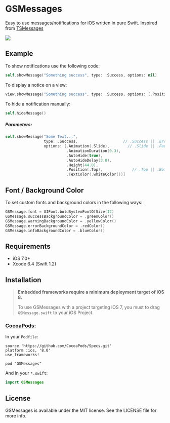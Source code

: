 # GSMessages

Easy to use messages/notifications for iOS written in pure Swift. Inspired from [TSMessages](https://github.com/KrauseFx/TSMessages)

![](https://github.com/wxxsw/GSMessages/blob/master/demo.gif)

## Example

To show notifications use the following code:
```Swift
self.showMessage("Something success", type: .Success, options: nil)
```

To display a notice on a view:
```Swift
view.showMessage("Something success", type: .Success, options: [.Position(.Bottom)])
```

To hide a notification manually:
```Swift
self.hideMessage()
```

##### Parameters:

```Swift
self.showMessage("Some Text...", 
                 type: .Success,                    // .Success || .Error || .Warning || .Info 
                 options: [.Animation(.Slide),        // .Slide || .Fade
                           .AnimationDuration(0.3),
                           .AutoHide(true),
                           .AutoHideDelay(3.0),
                           .Height(44.0),
                           .Position(.Top),             // .Top || .Bottom
                           .TextColor(.whiteColor())]
```

## Font / Background Color

To set custom fonts and background colors in the following ways:
```Swift
GSMessage.font = UIFont.boldSystemFontOfSize(12)
GSMessage.successBackgroundColor = .greenColor()
GSMessage.warningBackgroundColor = .yellowColor()
GSMessage.errorBackgroundColor = .redColor()
GSMessage.infoBackgroundColor = .blueColor()
```

## Requirements

- iOS 7.0+
- Xcode 6.4 (Swift 1.2)

## Installation

> **Embedded frameworks require a minimum deployment target of iOS 8.**
>
> To use GSMessages with a project targeting iOS 7, you must to drag `GSMessage.swift` to your iOS Project.

### [CocoaPods](http://cocoapods.org/):

In your `Podfile`:
```
source 'https://github.com/CocoaPods/Specs.git'
platform :ios, '8.0'
use_frameworks!

pod "GSMessages"
```

And in your `*.swift`:
```swift
import GSMessages
```

## License

GSMessages is available under the MIT license. See the LICENSE file for more info.
